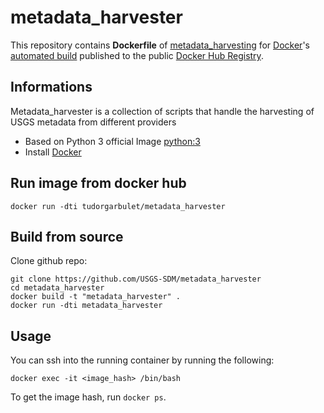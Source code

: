 # metadata_harvester

This repository contains **Dockerfile** of [metadata_harvesting](https://github.com/USGS-SDM/metadata_harvester) 
for [Docker](https://www.docker.com/)'s [automated build](https://registry.hub.docker.com/r/tudor_garbulet/metadata_harvester/) 
published to the public [Docker Hub Registry](https://registry.hub.docker.com/).

## Informations

Metadata_harvester is a collection of scripts that handle the harvesting of USGS metadata from different providers
* Based on Python 3 official Image [python:3](https://hub.docker.com/_/python/)
* Install [Docker](https://www.docker.com/)

## Run image from docker hub

    docker run -dti tudorgarbulet/metadata_harvester

## Build from source

Clone github repo:

    git clone https://github.com/USGS-SDM/metadata_harvester
    cd metadata_harvester
    docker build -t "metadata_harvester" .
    docker run -dti metadata_harvester

## Usage

You can ssh into the running container by running the following:

    docker exec -it <image_hash> /bin/bash

To get the image hash, run `docker ps`.
